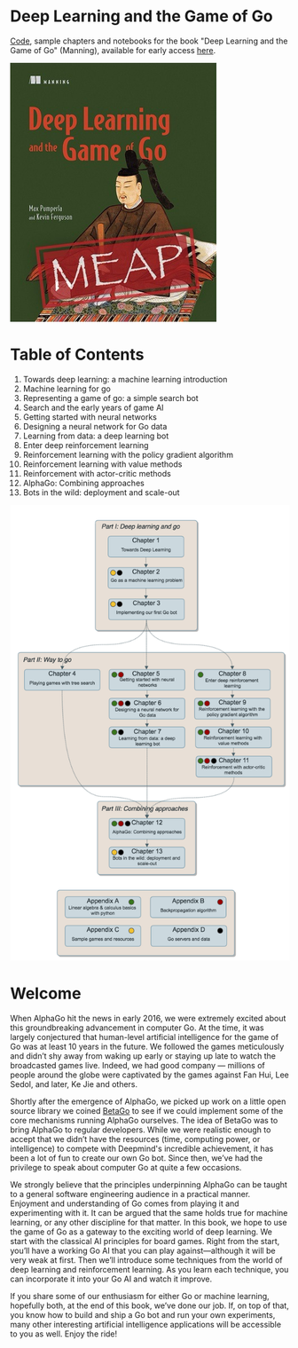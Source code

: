 # Deep Learning and the Game of Go

[Code](https://github.com/maxpumperla/deep_learning_and_the_game_of_go/tree/master/code), sample chapters and notebooks for the book "Deep Learning and the Game of Go" (Manning), available for early access [here](https://www.manning.com/books/deep-learning-and-the-game-of-go).

![dl_go_cover](dl_go_cover.jpg)

# Table of Contents

1. Towards deep learning: a machine learning introduction
2. Machine learning for go
3. Representing a game of go: a simple search bot
4. Search and the early years of game AI
5. Getting started with neural networks
6. Designing a neural network for Go data
7. Learning from data: a deep learning bot
8. Enter deep reinforcement learning
9. Reinforcement learning with the policy gradient algorithm
10. Reinforcement learning with value methods
11. Reinforcement with actor-critic methods
12. AlphaGo: Combining approaches
13. Bots in the wild: deployment and scale-out

![chapter_succession](chapter_succession.png)

# Welcome

When AlphaGo hit the news in early 2016, we were extremely excited about this groundbreaking advancement in computer Go. At the time, it was largely conjectured that human-level artificial intelligence for the game of Go was at least 10 years in the future. We followed the games meticulously and didn’t shy away from waking up early or staying up late to watch the broadcasted games live. Indeed, we had good company — millions of people around the globe were captivated by the games against Fan Hui, Lee Sedol, and later, Ke Jie and others.

Shortly after the emergence of AlphaGo, we picked up work on a little open source library we coined [BetaGo](https://github.com/maxpumperla/betago) to see if we could implement some of the core mechanisms running AlphaGo ourselves. The idea of BetaGo was to bring AlphaGo to regular developers. While we were realistic enough to accept that we didn’t have the resources (time, computing power, or intelligence) to compete with Deepmind's incredible achievement, it has been a lot of fun to create our own Go bot. Since then, we’ve had the privilege to speak about computer Go at quite a few occasions.

We strongly believe that the principles underpinning AlphaGo can be taught to a general software engineering audience in a practical manner. Enjoyment and understanding of Go comes from playing it and experimenting with it. It can be argued that the same holds true for machine learning, or any other discipline for that matter. In this book, we hope to use the game of Go as a gateway to the exciting world of deep learning. We start with the classical AI principles for board games. Right from the start, you’ll have a working Go AI that you can play against—although it will be very weak at first. Then we’ll introduce some techniques from the world of deep learning and reinforcement learning. As you learn each technique, you can incorporate it into your Go AI and watch it improve.

If you share some of our enthusiasm for either Go or machine learning, hopefully both, at the end of this book, we’ve done our job. If, on top of that, you know how to build and ship a Go bot and run your own experiments, many other interesting artificial intelligence applications will be accessible to you as well. Enjoy the ride!
